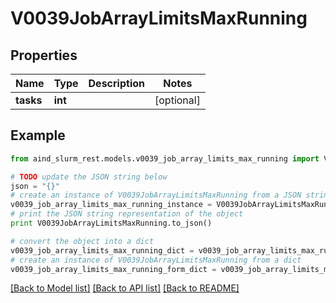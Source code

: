 # V0039JobArrayLimitsMaxRunning


## Properties

Name | Type | Description | Notes
------------ | ------------- | ------------- | -------------
**tasks** | **int** |  | [optional] 

## Example

```python
from aind_slurm_rest.models.v0039_job_array_limits_max_running import V0039JobArrayLimitsMaxRunning

# TODO update the JSON string below
json = "{}"
# create an instance of V0039JobArrayLimitsMaxRunning from a JSON string
v0039_job_array_limits_max_running_instance = V0039JobArrayLimitsMaxRunning.from_json(json)
# print the JSON string representation of the object
print V0039JobArrayLimitsMaxRunning.to_json()

# convert the object into a dict
v0039_job_array_limits_max_running_dict = v0039_job_array_limits_max_running_instance.to_dict()
# create an instance of V0039JobArrayLimitsMaxRunning from a dict
v0039_job_array_limits_max_running_form_dict = v0039_job_array_limits_max_running.from_dict(v0039_job_array_limits_max_running_dict)
```
[[Back to Model list]](../README.md#documentation-for-models) [[Back to API list]](../README.md#documentation-for-api-endpoints) [[Back to README]](../README.md)


